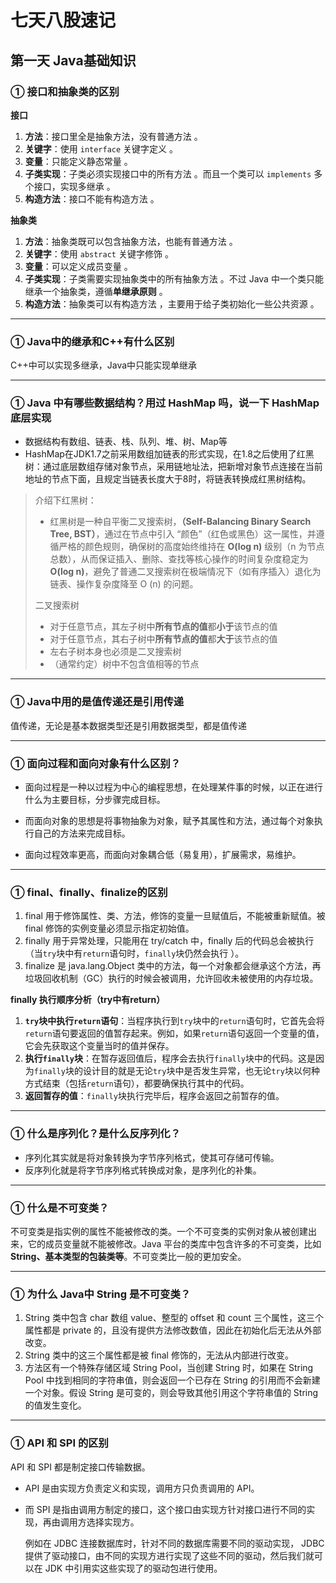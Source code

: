 # 七天八股速记

## 第一天 Java基础知识

### ① 接口和抽象类的区别

**接口**

1. **方法**：接口里全是抽象方法，没有普通方法 。
2. **关键字**：使用 `interface` 关键字定义 。
3. **变量**：只能定义静态常量 。
4. **子类实现**：子类必须实现接口中的所有方法 。而且一个类可以 `implements` 多个接口，实现多继承 。
5. **构造方法**：接口不能有构造方法 。

**抽象类**

1. **方法**：抽象类既可以包含抽象方法，也能有普通方法 。
2. **关键字**：使用 `abstract` 关键字修饰 。
3. **变量**：可以定义成员变量 。
4. **子类实现**：子类需要实现抽象类中的所有抽象方法 。不过 Java 中一个类只能继承一个抽象类，遵循**单继承原则** 。
5. **构造方法**：抽象类可以有构造方法 ，主要用于给子类初始化一些公共资源 。

---

### ① Java中的继承和C++有什么区别

C++中可以实现多继承，Java中只能实现单继承

---

### ① Java 中有哪些数据结构？用过 HashMap 吗，说一下 HashMap 底层实现

- 数据结构有数组、链表、栈、队列、堆、树、Map等
- HashMap在JDK1.7之前采用数组加链表的形式实现，在1.8之后使用了红黑树：通过底层数组存储对象节点，采用链地址法，把新增对象节点连接在当前地址的节点下面，且规定当链表长度大于8时，将链表转换成红黑树结构。

> 介绍下红黑树：
>
> - 红黑树是一种自平衡二叉搜索树，**（Self-Balancing Binary Search Tree, BST）**，通过在节点中引入 “颜色”（红色或黑色）这一属性，并遵循严格的颜色规则，确保树的高度始终维持在 **O(log n)** 级别（n 为节点总数），从而保证插入、删除、查找等核心操作的时间复杂度稳定为 **O(log n)**，避免了普通二叉搜索树在极端情况下（如有序插入）退化为链表、操作复杂度降至 O (n) 的问题。
>
> 二叉搜索树
>
> - 对于任意节点，其左子树中**所有节点的值**都**小于**该节点的值
> - 对于任意节点，其右子树中**所有节点的值**都**大于**该节点的值
> - 左右子树本身也必须是二叉搜索树
> - （通常约定）树中不包含值相等的节点

---

### ① Java中用的是值传递还是引用传递

值传递，无论是基本数据类型还是引用数据类型，都是值传递

---

### ① 面向过程和面向对象有什么区别？

- 面向过程是一种以过程为中心的编程思想，在处理某件事的时候，以正在进行什么为主要目标，分步骤完成目标。

- 而面向对象的思想是将事物抽象为对象，赋予其属性和方法，通过每个对象执行自己的方法来完成目标。

- 面向过程效率更高，而面向对象耦合低（易复用），扩展需求，易维护。

---

### ① final、finally、finalize的区别

1. final 用于修饰属性、类、方法，修饰的变量一旦赋值后，不能被重新赋值。被 final 修饰的实例变量必须显示指定初始值。
2. finally 用于异常处理，只能用在 try/catch 中，finally 后的代码总会被执行（当`try`块中有`return`语句时，`finally`块仍然会执行 ）。
3. finalize 是 java.lang.Object 类中的方法，每一个对象都会继承这个方法，再垃圾回收机制（GC）执行的时候会被调用，允许回收未被使用的内存垃圾。

**finally 执行顺序分析（try中有return）**

1. **`try`块中执行`return`语句**：当程序执行到`try`块中的`return`语句时，它首先会将`return`语句要返回的值暂存起来。例如，如果`return`语句返回一个变量的值，它会先获取这个变量当时的值并保存。
2. **执行`finally`块**：在暂存返回值后，程序会去执行`finally`块中的代码。这是因为`finally`块的设计目的就是无论`try`块中是否发生异常，也无论`try`块以何种方式结束（包括`return`语句），都要确保执行其中的代码。
3. **返回暂存的值**：`finally`块执行完毕后，程序会返回之前暂存的值。

---

### ① 什么是序列化？是什么反序列化？

- 序列化其实就是将对象转换为字节序列格式，使其可存储可传输。
- 反序列化就是将字节序列格式转换成对象，是序列化的补集。

---

### ① 什么是不可变类？

不可变类是指实例的属性不能被修改的类。一个不可变类的实例对象从被创建出来，它的成员变量就不能被修改。Java 平台的类库中包含许多的不可变类，比如**String、基本类型的包装类等**。不可变类比一般的更加安全。

----

### ① 为什么 Java中 String 是不可变类？

1. String 类中包含 char 数组 value、整型的 offset 和 count 三个属性，这三个属性都是 private 的，且没有提供方法修改数值，因此在初始化后无法从外部改变。
2. String 类中的这三个属性都是被 final 修饰的，无法从内部进行改变。
3. 方法区有一个特殊存储区域 String Pool，当创建 String 时，如果在 String Pool 中找到相同的字符串值，则会返回一个已存在 String 的引用而不会新建一个对象。假设 String 是可变的，则会导致其他引用这个字符串值的 String 的值发生变化。

---

### ① API 和 SPI 的区别

API 和 SPI 都是制定接口传输数据。

- API 是由实现方负责定义和实现，调用方只负责调用的 API。

- 而 SPI 是指由调用方制定的接口，这个接口由实现方针对接口进行不同的实现，再由调用方选择实现方。

  例如在 JDBC 连接数据库时，针对不同的数据库需要不同的驱动实现， JDBC 提供了驱动接口，由不同的实现方进行实现了这些不同的驱动，然后我们就可以在 JDK 中引用实这些实现了的驱动包进行使用。